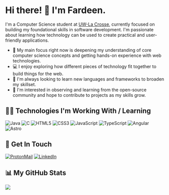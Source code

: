# Hi there! 👋 I'm Fardeen.

I'm a Computer Science student at [UW-La Crosse](https://www.uwlax.edu/), currently focused on building my foundational skills in software development. I'm passionate about learning how technology can be used to create practical and user-friendly applications.

- 🌱 My main focus right now is deepening my understanding of core computer science concepts and getting hands-on experience with web technologies.
- 💻 I enjoy exploring how different pieces of technology fit together to build things for the web.
- 🚀 I'm always looking to learn new languages and frameworks to broaden my skillset.
- 🤝 I'm interested in observing and learning from the open-source community and hope to contribute to projects as my skills grow.

## 👨‍💻 Technologies I'm Working With / Learning

![Java](https://img.shields.io/badge/Java-ED8B00.svg?style=for-the-badge&logo=openjdk)
![C](https://img.shields.io/badge/C-444.svg?style=for-the-badge&logo=c)
![HTML5](https://img.shields.io/badge/HTML5-EEE.svg?style=for-the-badge&logo=html5)
![CSS3](https://img.shields.io/badge/CSS3-1572B6.svg?style=for-the-badge&logo=css3)
![JavaScript](https://img.shields.io/badge/javascript-333.svg?style=for-the-badge&logo=javascript)
![TypeScript](https://img.shields.io/badge/typescript-333.svg?style=for-the-badge&logo=typescript)
![Angular](https://img.shields.io/badge/angular-DD0031.svg?style=for-the-badge&logo=angular)
![Astro](https://img.shields.io/badge/astro-252730.svg?style=for-the-badge&logo=astro)

## 📧 Get In Touch

[![ProtonMail](https://img.shields.io/badge/Email-EEE?style=for-the-badge&logo=protonmail)](mailto:muhd@fdeen.com)
[![LinkedIn](https://img.shields.io/badge/LinkedIn-0077B5.svg?style=for-the-badge)](https://www.linkedin.com/in/fdeen02)

## 📊 My GitHub Stats

<picture>
  <source
    srcset="https://github-readme-stats.vercel.app/api?username=fdeen02&show_icons=true&theme=catppuccin_mocha"
    media="(prefers-color-scheme: dark)"
  />
  <source
    srcset="https://github-readme-stats.vercel.app/api?username=fdeen02&show_icons=true&theme=catppuccin_latte"
    media="(prefers-color-scheme: light), (prefers-color-scheme: no-preference)"
  />
  <img src="https://github-readme-stats.vercel.app/api?username=fdeen02&show_icons=true&theme=catppuccin_latte" />
</picture>

</div>